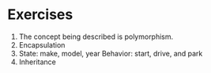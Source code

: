 # Exercises

1. The concept being described is polymorphism.
2. Encapsulation
3. State: make, model, year
   Behavior: start, drive, and park
4. Inheritance
